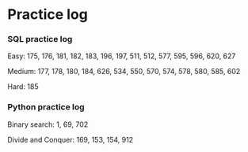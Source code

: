 # Practice log

### SQL practice log

Easy: 175, 176, 181, 182, 183, 196, 197, 511, 512, 577, 595, 596, 620, 627

Medium: 177, 178, 180, 184, 626, 534, 550, 570, 574, 578, 580, 585, 602

Hard: 185


### Python practice log

Binary search: 1, 69, 702

Divide and Conquer: 169, 153, 154, 912


